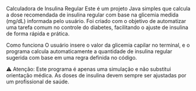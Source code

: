  Calculadora de Insulina Regular
Este é um projeto Java simples que calcula a dose recomendada de insulina regular com base na glicemia medida (mg/dL) informada pelo usuário. Foi criado com o objetivo de automatizar uma tarefa comum no controle do diabetes, facilitando o ajuste de insulina de forma rápida e prática.

Como funciona
O usuário insere o valor da glicemia capilar no terminal, e o programa calcula automaticamente a quantidade de insulina regular sugerida com base em uma regra definida no código.

⚠️ Atenção: Este programa é apenas uma simulação e não substitui orientação médica. As doses de insulina devem sempre ser ajustadas por um profissional de saúde.
